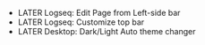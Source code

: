 - LATER  Logseq: Edit Page from Left-side bar
- LATER  Logseq: Customize top bar
- LATER  Desktop: Dark/Light Auto theme changer